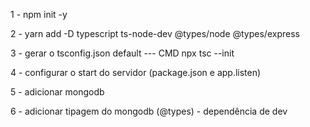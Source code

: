 1 - npm init -y

2 - yarn add -D typescript ts-node-dev @types/node @types/express

3 - gerar o tsconfig.json default --- CMD npx tsc --init

4 - configurar o start do servidor (package.json e app.listen)

5 - adicionar mongodb

6 - adicionar tipagem do mongodb (@types) - dependência de dev
